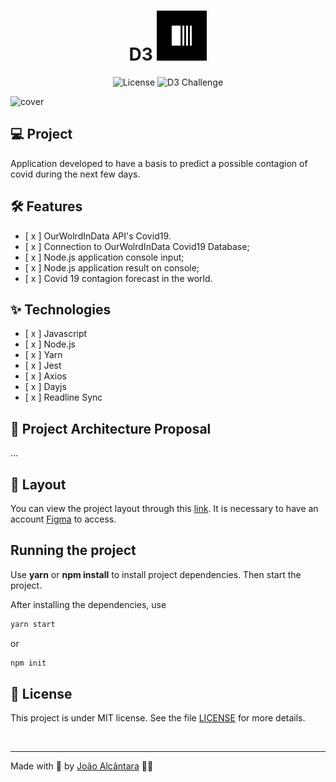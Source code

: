 <h1 align="center">
  D3 <img alt="D3 Logo" height="80" title="Plant Manager" src="./assets/logo.svg" /> 
</h1>

<p align="center">
  <img 
    src="https://img.shields.io/cocoapods/l/m?color=%23000000&label=license&logo=license&logoColor=%23ffffff" 
    alt="License" 
  />
  <img 
    src="https://img.shields.io/badge/Challenge-D3-%23000000"
    alt="D3 Challenge" 
   />
</p>

![cover](./assets/cover.png?style=flat)

## 💻 Project

Application developed to have a basis to predict a possible contagion of covid during the next few days.

## :hammer_and_wrench: Features

- [ x ] OurWolrdInData API's Covid19.
- [ x ] Connection to OurWolrdInData Covid19 Database;
- [ x ] Node.js application console input;
- [ x ] Node.js application result on console;
- [ x ] Covid 19 contagion forecast in the world.

## ✨ Technologies

- [ x ] Javascript
- [ x ] Node.js
- [ x ] Yarn
- [ x ] Jest
- [ x ] Axios
- [ x ] Dayjs
- [ x ] Readline Sync

## 🔨 Project Architecture Proposal

...

## 🔖 Layout

You can view the project layout through this [link](https://www.google.com). It is necessary to have an account [Figma](http://figma.com/) to access.

## Running the project

Use **yarn** or **npm install** to install project dependencies.
Then start the project.

After installing the dependencies, use

```cl
yarn start
```

or

```cl
npm init
```

## 📄 License

This project is under MIT license. See the file [LICENSE](./LICENSE) for more details.

<br />

---

Made with 🤍 by [João Alcântara](https://github.com/joaoalcdev) 👋🏻
